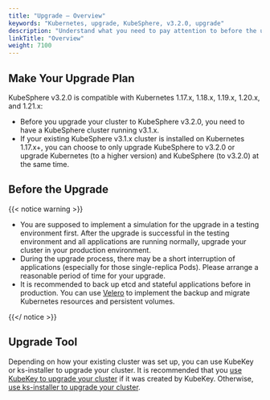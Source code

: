 ```yaml
---
title: "Upgrade — Overview"
keywords: "Kubernetes, upgrade, KubeSphere, v3.2.0, upgrade"
description: "Understand what you need to pay attention to before the upgrade, such as versions and upgrade tools."
linkTitle: "Overview"
weight: 7100
---
```


## Make Your Upgrade Plan

KubeSphere v3.2.0 is compatible with Kubernetes 1.17.x, 1.18.x, 1.19.x, 1.20.x, and 1.21.x:

- Before you upgrade your cluster to KubeSphere v3.2.0, you need to have a KubeSphere cluster running v3.1.x.
- If your existing KubeSphere v3.1.x cluster is installed on Kubernetes 1.17.x+, you can choose to only upgrade KubeSphere to v3.2.0 or upgrade Kubernetes (to a higher version) and KubeSphere (to v3.2.0) at the same time.

## Before the Upgrade

{{< notice warning >}}

- You are supposed to implement a simulation for the upgrade in a testing environment first. After the upgrade is successful in the testing environment and all applications are running normally, upgrade your cluster in your production environment.
- During the upgrade process, there may be a short interruption of applications (especially for those single-replica Pods). Please arrange a reasonable period of time for your upgrade.
- It is recommended to back up etcd and stateful applications before in production. You can use [Velero](https://velero.io/) to implement the backup and migrate Kubernetes resources and persistent volumes.

{{</ notice >}}

## Upgrade Tool

Depending on how your existing cluster was set up, you can use KubeKey or ks-installer to upgrade your cluster. It is recommended that you [use KubeKey to upgrade your cluster](../upgrade-with-kubekey/) if it was created by KubeKey. Otherwise, [use ks-installer to upgrade your cluster](../upgrade-with-ks-installer/).